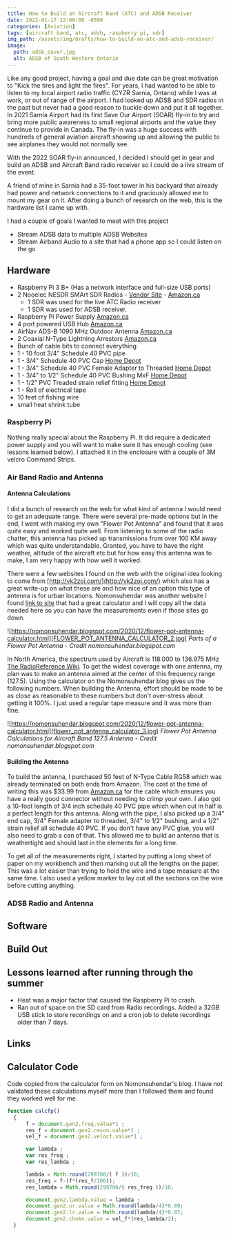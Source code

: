 ```yaml
---
title: How to Build an Aircraft Band (ATC) and ADSB Receiver
date: 2022-01-17 12:00:00 -0500
categories: [Aviation]
tags: [aircraft band, atc, adsb, raspberry pi, sdr]
img_path: /assets/img/drafts/how-to-build-an-atc-and-adsb-receiver/
image:
  path: adsb_cover.jpg
  alt: ADSB of South Western Ontario
---
```

Like any good project, having a goal and due date can be great motivation to "Kick the tires and light the fires".  For years, I had wanted to be able to listen to my local airport radio traffic (CYZR Sarnia, Ontario) while I was at work, or out of range of the airport.  I had looked up ADSB and SDR radios in the past but never had a good reason to buckle down and put it all together.  In 2021 Sarnia Airport had its first Save Our Airport (SOAR) fly-in to try and bring more public awareness to small regional airports and the value they continue to provide in Canada.  The fly-in was a huge success with hundreds of general aviation aircraft showing up and allowing the public to see airplanes they would not normally see.

With the 2022 SOAR fly-in announced, I decided I should get in gear and build an ADSB and Aircraft Band radio receiver so I could do a live stream of the event.

A friend of mine in Sarnia had a 35-foot tower in his backyard that already had power and network connections to it and graciously allowed me to mount my gear on it.  After doing a bunch of research on the web, this is the hardware list I came up with.

I had a couple of goals I wanted to meet with this project
- Stream ADSB data to multiple ADSB Websites
- Stream Airband Audio to a site that had a phone app so I could listen on the go

## Hardware
- Raspberry Pi 3 B+ (Has a network interface and full-size USB ports)
- 2 Nooelec NESDR SMArt SDR Radios - [Vendor Site](https://www.nooelec.com/store/sdr/sdr-receivers/nesdr-smart-sdr.html) - [Amazon.ca](https://www.amazon.ca/gp/product/B01HA642SW/ref=ppx_od_dt_b_asin_title_s01?ie=UTF8&psc=1)
  - 1 SDR was used for the live ATC Radio receiver
  - 1 SDR was used for ADSB receiver.
- Raspberry Pi Power Supply [Amazon.ca](https://www.amazon.ca/gp/product/B07CVH21NC/ref=ppx_yo_dt_b_asin_title_o05_s00?ie=UTF8&psc=1)
- 4 port powered USB Hub [Amazon.ca](https://www.amazon.ca/gp/product/B00TPMEOYM/ref=ppx_od_dt_b_asin_title_s01?ie=UTF8&psc=1)
- AirNav ADS-B 1090 MHz Outdoor Antenna [Amazon.ca](https://www.amazon.ca/gp/product/B07K7YW1XJ/ref=ppx_od_dt_b_asin_title_s00?ie=UTF8&psc=1)
- 2 Coaxial N-Type Lightning Arrestors [Amazon.ca](https://www.amazon.ca/gp/product/B07JY6TD2T/ref=ppx_od_dt_b_asin_title_s01?ie=UTF8&psc=1)
- Bunch of cable bits to connect everything
- 1 - 10 foot 3/4" Schedule 40 PVC pipe
- 1 - 3/4" Schedule 40 PVC Cap [Home Depot](https://www.homedepot.ca/product/lesso-pvc-cap-soc-3-4-inch/1000166736)
- 1 - 3/4" Schedule 40 PVC Female Adapter to Threaded [Home Depot](https://www.homedepot.ca/product/lesso-3-4-in-pvc-schedule-40-female-adapt-sxf/1000166739)
- 1 - 3/4" to 1/2" Schedule 40 PVC Bushing MxF [Home Depot](https://www.homedepot.ca/product/lesso-3-4-in-x-1-2-in-pvc-schedule-40-bushing-m-x-f/1000182036)
- 1 - 1/2" PVC Treaded strain relief fitting [Home Depot](https://www.homedepot.ca/product/thomas-betts-pvc-threaded-strain-relief-1-2-in-fitting/1000184210)
- 1 - Roll of electrical tape
- 10 feet of fishing wire
- small heat shrink tube

### Raspberry Pi
Nothing really special about the Raspberry Pi.  It did require a dedicated power supply and you will want to make sure it has enough cooling (see lessons learned below).  I attached it in the enclosure with a couple of 3M velcro Command Strips.

### Air Band Radio and Antenna
#### Antenna Calculations
I did a bunch of research on the web for what kind of antenna I would need to get an adequate range.  There were several pre-made options but in the end, I went with making my own "Flower Pot Antenna" and found that it was quite easy and worked quite well.  From listening to some of the radio chatter, this antenna has picked up transmissions from over 100 KM away which was quite understandable.  Granted, you have to have the right weather, altitude of the aircraft etc but for how easy this antenna was to make, I am very happy with how well it worked.

There were a few websites I found on the web with the original idea looking to come from [http://vk2zoi.com/](http://vk2zoi.com/) which also has a great write-up on what these are and how nice of an option this type of antenna is for urban locations.  Nomonsuhendar was another website I found [link to site](https://nomonsuhendar.blogspot.com/2020/12/flower-pot-antenna-calculator.html) that had a great calculator and I will copy all the data needed here so you can have the measurements even if those sites go down.

![https://nomonsuhendar.blogspot.com/2020/12/flower-pot-antenna-calculator.html](FLOWER_POT_ANTENNA_CALCULATOR_2.jpg)
_Parts of a Flower Pot Antenna - Credit nomonsuhendar.blogspot.com_

In North America, the spectrum used by Aircraft is 118.000 to 136.975 MHz [The RadioReference Wiki](https://wiki.radioreference.com/index.php/Aircraft).  To get the widest coverage with one antenna, my plan was to make an antenna aimed at the center of this frequency range (127.5).  Using the calculator on the Nomonsuhendar blog gives us the following numbers.  When building the Antenna, effort should be made to be as close as reasonable to these numbers but don't over-stress about getting it 100%.  I just used a regular tape measure and it was more than fine.

![https://nomonsuhendar.blogspot.com/2020/12/flower-pot-antenna-calculator.html](flower_pot_antenna_calculator_3.jpg)
_Flower Pot Antenna Calculations for Aircraft Band 127.5 Antenna - Credit nomonsuhendar.blogspot.com_

#### Building the Antenna
To build the antenna, I purchased 50 feet of N-Type Cable RG58 which was already terminated on both ends from Amazon. The cost at the time of writing this was $33.99 from [Amazon.ca](https://www.amazon.ca/gp/product/B09B79FJ2L/ref=ppx_od_dt_b_asin_title_s01?ie=UTF8&psc=1) for the cable which ensures you have a really good connector without needing to crimp your own.  I also got a 10-foot length of 3/4 inch schedule 40 PVC pipe which when cut in half is a perfect length for this antenna.  Along with the pipe, I also picked up a 3/4" end cap, 3/4" Female adapter to threaded, 3/4" to 1/2" bushing, and a 1/2" strain relief all schedule 40 PVC.  If you don't have any PVC glue, you will also need to grab a can of that.  This allowed me to build an antenna that is weathertight and should last in the elements for a long time.

To get all of the measurements right, I started by putting a long sheet of paper on my workbench and then marking out all the lengths on the paper.  This was a lot easier than trying to hold the wire and a tape measure at the same time.  I also used a yellow marker to lay out all the sections on the wire before cutting anything.



### ADSB Radio and Antenna

## Software

## Build Out

## Lessons learned after running through the summer
- Heat was a major factor that caused the Raspberry Pi to crash.
- Ran out of space on the SD card from Radio recordings.  Added a 32GB USB stick to store recordings on and a cron job to delete recordings older than 7 days.

## Links

## Calculator Code
Code copied from the calculator form on Nomonsuhendar's blog.  I have not validated these calculations myself more than I followed them and found they worked well for me.

``` javascript
function calcfp()
  {
      f = document.gen2.freq.value*1 ;
      res_f = document.gen2.reson.value*1 ;
      vel_f = document.gen2.velocf.value*1 ;

      var lambda ;
      var res_freq ;
      var res_lambda ;

      lambda = Math.round(299700/( f ))/10;
      res_freq = f-(f*(res_f/100));
      res_lambda = Math.round(299700/( res_freq ))/10;

      document.gen2.lambda.value = lambda ;
      document.gen2.ur.value = Math.round(lambda/4)*0.89;
      document.gen2.lr.value = Math.round(lambda/4)*0.87;
      document.gen2.choke.value = vel_f*(res_lambda/2);
  }
```
